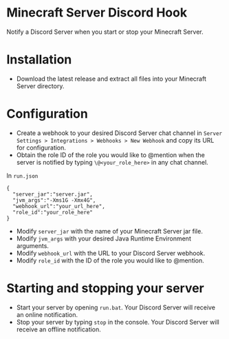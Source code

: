 # Minecraft Server Discord Hook
Notify a Discord Server when you start or stop your Minecraft Server.

# Installation
* Download the latest release and extract all files into your Minecraft Server directory.

# Configuration
* Create a webhook to your desired Discord Server chat channel in `Server Settings > Integrations > Webhooks > New Webhook` and copy its URL for configuration.
* Obtain the role ID of the role you would like to \@mention when the server is notified by typing `\@<your_role_here>` in any chat channel.

In `run.json`
```
{
  "server_jar":"server.jar",
  "jvm_args":"-Xms1G -Xmx4G",
  "webhook_url":"your_url_here",
  "role_id":"your_role_here"
}
```
* Modify `server_jar` with the name of your Minecraft Server jar file.
* Modify `jvm_args` with your desired Java Runtime Environment arguments.
* Modify `webhook_url` with the URL to your Discord Server webhook.
* Modify `role_id` with the ID of the role you would like to \@mention.

# Starting and stopping your server
* Start your server by opening `run.bat`. Your Discord Server will receive an online notification.
* Stop your server by typing `stop` in the console. Your Discord Server will receive an offline notification.
